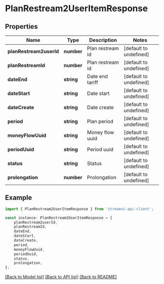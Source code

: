 # PlanRestream2UserItemResponse


## Properties

Name | Type | Description | Notes
------------ | ------------- | ------------- | -------------
**planRestream2userId** | **number** | Plan restream id | [default to undefined]
**planRestreamId** | **number** | Plan restream id | [default to undefined]
**dateEnd** | **string** | Date end tariff | [default to undefined]
**dateStart** | **string** | Date start | [default to undefined]
**dateCreate** | **string** | Date create | [default to undefined]
**period** | **string** | Plan period | [default to undefined]
**moneyFlowUuid** | **string** | Money flow uuid | [default to undefined]
**periodUuid** | **string** | Period uuid | [default to undefined]
**status** | **string** | Status | [default to undefined]
**prolongation** | **number** | Prolongation | [default to undefined]

## Example

```typescript
import { PlanRestream2UserItemResponse } from 'streamvi-api-client';

const instance: PlanRestream2UserItemResponse = {
    planRestream2userId,
    planRestreamId,
    dateEnd,
    dateStart,
    dateCreate,
    period,
    moneyFlowUuid,
    periodUuid,
    status,
    prolongation,
};
```

[[Back to Model list]](../README.md#documentation-for-models) [[Back to API list]](../README.md#documentation-for-api-endpoints) [[Back to README]](../README.md)
